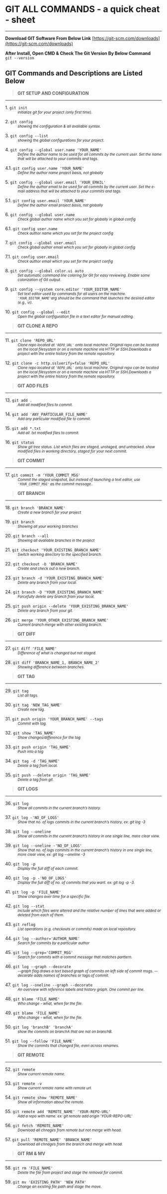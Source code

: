# GIT ALL COMMANDS - a quick cheat - sheet
---
**Download GIT Software From Below Link**
[https://git-scm.com/downloads](https://git-scm.com/downloads)

**After Install, Open CMD & Check The Git Version By Below Command**  
`git --version`
## GIT Commands and Descriptions are Listed Below

> **GIT SETUP AND CONFIGURATION**
---

<dl>
  <dt>1. <code>git init</span></code></dt>
  <dd><small><i>initialize git for your project (only first time).</i></small></dd>
</dl>

<dl>
  <dt>2. <code>git config</span></code></dt>
  <dd><small><i>showing the configuration & all avaliable syntax.</i></small></dd>
</dl>

<dl>
  <dt>3. <code>git config --list</span></code></dt>
  <dd><small><i>showing the global configurations for your project.</i></small></dd>
</dl>

<dl>
  <dt>4. <code>git config --global user.name 'YOUR_NAME'</span></code></dt>
  <dd><small><i>Define the author name to be used for all commits by the current user. Set the name that will be attached to your commits and tags.</i></small></dd>
</dl>

<dl>
  <dt>4.1. <code>git config user.name 'YOUR_NAME'</span></code></dt>
  <dd><small><i>Define the author name project basis, not globally</i></small></dd>
</dl>

<dl>
  <dt>5. <code>git config --global user.email 'YOUR_EMAIL'</span></code></dt>
  <dd><small><i>Define the author email to be used for all commits by the current user. Set the e-mail address that will be attached to your commits and tags.</i></small></dd>
</dl>

<dl>
  <dt>5.1. <code>git config user.email 'YOUR_NAME'</span></code></dt>
  <dd><small><i>Define the author email project basis, not globally</i></small></dd>
</dl>

<dl>
  <dt>6. <code>git config --global user.name </span></code></dt>
  <dd><small><i>Check global author name which you set for globally in global config</i></small></dd>
</dl>

<dl>
  <dt>6.1. <code>git config user.name </span></code></dt>
  <dd><small><i>Check author name which you set for the project config</i></small></dd>
</dl>

<dl>
  <dt>7. <code>git config --global user.email </span></code></dt>
  <dd><small><i>Check global author email which you set for globally in global config</i></small></dd>
</dl>

<dl>
  <dt>7.1. <code>git config user.email </span></code></dt>
  <dd><small><i>Check author email which you set for the project config</i></small></dd>
</dl>

<dl>
  <dt>8. <code>git config --global color.ui auto</span></code></dt>
  <dd><small><i>Set automatic command line coloring for Git for easy reviewing. Enable some colorization of Git output.</i></small></dd>
</dl>

<dl>
  <dt>9. <code>git config --system core.editor 'YOUR_EDITOR_NAME'</span></code></dt>
  <dd><small><i>Set text editor used by commands for all users on the machine. <code>'YOUR_EDITOR_NAME'</code>arg should be the command that launches the desired editor (e.g., vi).</i></small></dd>
</dl>

<dl>
  <dt>10. <code>git config --global --edit</span></code></dt>
  <dd><small><i>Open the global configuration file in a text editor for manual editing.</i></small><dd>
</dl>

> **GIT CLONE A REPO**
---

<dl>
  <dt>11. <code>git clone 'REPO_URL'</span></code></dt>
  <dd><small><i>Clone repo located at <code>'REPO_URL'</code> onto local machine. Original repo can be
located on the local filesystem or on a remote machine via HTTP or SSH.Downloads a project with the entire history from the remote repository.</i></small><dd>
</dl>

<dl>
  <dt>12. <code>git clone -c http.sslverify=false 'REPO_URL'</span></code></dt>
  <dd><small><i>Clone repo located at <code>'REPO_URL'</code> onto local machine. Original repo can be
located on the local filesystem or on a remote machine via HTTP or SSH.Downloads a project with the entire history from the remote repository.</i></small><dd>
</dl>

> **GIT ADD FILES**
---

<dl>
  <dt>13. <code>git add .</span></code></dt>
  <dd><small><i>Add all modified files to commit.</i></small><dd>
</dl>

<dl>
  <dt>14. <code>git add 'ANY_PARTICULAR_FILE_NAME'</span></code></dt>
  <dd><small><i>Add any particular modified file to commit.</i></small><dd>
</dl>

<dl>
  <dt>15. <code>git add *.txt</span></code></dt>
  <dd><small><i>Add all .txt modified files to commit.</i></small><dd>
</dl>

<dl>
  <dt>16. <code>git status</span></code></dt>
  <dd><small><i>Show git tree status. List which files are staged, unstaged, and untracked. show modified files in working directory, staged for your next commit.</i></small><dd>
</dl>

> **GIT COMMIT**
---

<dl>
  <dt>17. <code>git commit -m 'YOUR_COMMIT_MSG'</span></code></dt>
  <dd><small><i>Commit the staged snapshot, but instead of launching
a text editor, use <code>'YOUR_COMMIT_MSG'</code> as the commit message..</i></small><dd>
</dl>

> **GIT BRANCH**
---

<dl>
  <dt>18. <code>git branch 'BRANCH_NAME'</span></code></dt>
  <dd><small><i>Create a new branch for your project</i></small><dd>
</dl>

<dl>
  <dt>19. <code>git branch</span></code></dt>
  <dd><small><i>Showing all your working branches</i></small><dd>
</dl>

<dl>
  <dt>20. <code>git branch --all</span></code></dt>
  <dd><small><i>Showing all avaliable branches in the project</i></small><dd>
</dl>

<dl>
  <dt>21. <code>git checkout 'YOUR_EXISTING_BRANCH_NAME'</span></code></dt>
  <dd><small><i>Switch working directory to the specified branch.</i></small><dd>
</dl>

<dl>
  <dt>22. <code>git checkout -b 'BRANCH_NAME'</span></code></dt>
  <dd><small><i>Create and check out a new branch.</i></small><dd>
</dl>

<dl>
  <dt>23. <code>git branch -d 'YOUR_EXISTING_BRANCH_NAME'</span></code></dt>
  <dd><small><i>Delete any branch from your local.</i></small><dd>
</dl>

<dl>
  <dt>24. <code>git branch -D 'YOUR_EXISTING_BRANCH_NAME'</span></code></dt>
  <dd><small><i>Forcefully delete any branch from your local.</i></small><dd>
</dl>

<dl>
  <dt>25. <code>git push origin --delete 'YOUR_EXISTING_BRANCH_NAME'</span></code></dt>
  <dd><small><i>Delete any branch from your git.</i></small><dd>
</dl>

<dl>
  <dt>26. <code>git merge 'YOUR_OTHER_EXISTING_BRANCH_NAME'</span></code></dt>
  <dd><small><i>Current branch merge with other existing branch.</i></small><dd>
</dl>

> **GIT DIFF**
---

<dl>
  <dt>27. <code>git diff 'FILE_NAME'</span></code></dt>
  <dd><small><i>Difference of what is changed but not staged.</i></small><dd>
</dl>

<dl>
  <dt>28. <code>git diff 'BRANCH_NAME_1, BRANCH_NAME_2'</span></code></dt>
  <dd><small><i>Showing difference between branches.</i></small><dd>
</dl>

> **GIT TAG**
---

<dl>
  <dt>29. <code>git tag</span></code></dt>
  <dd><small><i>List all tags.</i></small><dd>
</dl>

<dl>
  <dt>30. <code>git tag 'NEW_TAG_NAME'</span></code></dt>
  <dd><small><i>Create new tag.</i></small><dd>
</dl>

<dl>
  <dt>31. <code>git push origin 'YOUR_BRANCH_NAME' --tags</span></code></dt>
  <dd><small><i>Commit with tag.</i></small><dd>
</dl>

<dl>
  <dt>32. <code>git show 'TAG_NAME'</span></code></dt>
  <dd><small><i>Show changes/difference for the tag</i></small><dd>
</dl>

<dl>
  <dt>33. <code>git push origin 'TAG_NAME'</span></code></dt>
  <dd><small><i>Push into a tag</i></small><dd>
</dl>

<dl>
  <dt>34. <code>git tag -d 'TAG_NAME'</span></code></dt>
  <dd><small><i>Delete a tag from local.</i></small><dd>
</dl>

<dl>
  <dt>35. <code>git push --delete origin 'TAG_NAME'</span></code></dt>
  <dd><small><i>Delete a tag from git.</i></small><dd>
</dl>

> **GIT LOGS**
---
<dl>
  <dt>36. <code>git log</span></code></dt>
  <dd><small><i>Show all commits in the current branch’s history.</i></small><dd>
</dl>

<dl>
  <dt>37. <code>git log -'NO_OF_LOGS'</span></code></dt>
  <dd><small><i>Show that no. of logs commits in the current branch’s history, ex: git log -3</i></small><dd>
</dl>

<dl>
  <dt>38. <code>git log --oneline</span></code></dt>
  <dd><small><i>Show all commits in the current branch’s history in one single line, more clear view.</i></small><dd>
</dl>

<dl>
  <dt>39. <code>git log --oneline -'NO_OF_LOGS'</span></code></dt>
  <dd><small><i>Show that no. of logs commits in the current branch’s history in one single line, more clear view, ex: git log --oneline -3</i></small><dd>
</dl>

<dl>
  <dt>40. <code>git log -p</span></code></dt>
  <dd><small><i>Display the full diff of each commit.</i></small><dd>
</dl>

<dl>
  <dt>40. <code>git log -p -'NO_OF_LOGS'</span></code></dt>
  <dd><small><i>Display the full diff of no. of commits that you want. ex: git log -p -3.</i></small><dd>
</dl>

<dl>
  <dt>41. <code>git log -p 'FILE_NAME'</span></code></dt>
  <dd><small><i>Show changes over time for a specific file.</i></small><dd>
</dl>

<dl>
  <dt>42. <code>git log --stat</span></code></dt>
  <dd><small><i>Include which files were altered and the relative number of
lines that were added or deleted from each of them.</i></small><dd>
</dl>

<dl>
  <dt>43. <code>git reflog</span></code></dt>
  <dd><small><i>List operations (e.g. checkouts or commits) made on local repository.</i></small><dd>
</dl>

<dl>
  <dt>44. <code>git log --author='AUTHOR_NAME'</span></code></dt>
  <dd><small><i>Search for commits by a particular author</i></small><dd>
</dl>

<dl>
  <dt>45. <code>git log --grep='COMMIT_MSG'</span></code></dt>
  <dd><small><i>Search for commits with a commit message that matches parttern.</i></small><dd>
</dl>

<dl>
  <dt>46. <code>git log --graph --decorate</span></code></dt>
  <dd><small><i>--graph flag draws a text based graph of commits on left side of commit
msgs. --decorate adds names of branches or tags of commit.</i></small><dd>
</dl>

<dl>
  <dt>47. <code>git log --oneline --graph --decorate</span></code></dt>
  <dd><small><i>An overview with reference labels and history graph. One commit per line.</i></small><dd>
</dl>

<dl>
  <dt>48. <code>git blame 'FILE_NAME'</span></code></dt>
  <dd><small><i>Who change - what, when for the file.</i></small><dd>
</dl>

<dl>
  <dt>49. <code>git blame 'FILE_NAME'</span></code></dt>
  <dd><small><i>Who change - what, when for the file.</i></small><dd>
</dl>

<dl>
  <dt>50. <code>git log 'branchB' 'branchA'</span></code></dt>
  <dd><small><i>show the commits on branchA that are not on branchB.</i></small><dd>
</dl>

<dl>
  <dt>51. <code>git log --follow 'FILE_NAME'</span></code></dt>
  <dd><small><i>Show the commits that changed file, even across renames.</i></small><dd>
</dl>

> **GIT REMOTE**
---

<dl>
  <dt>52. <code>git remote</span></code></dt>
  <dd><small><i>Show current remote name.</i></small><dd>
</dl>

<dl>
  <dt>53. <code>git remote -v</span></code></dt>
  <dd><small><i>Show current remote name with remote url.</i></small><dd>
</dl>

<dl>
  <dt>54. <code>git remote show 'REMOTE_NAME'</span></code></dt>
  <dd><small><i>Show all information about the remote.</i></small><dd>
</dl>

<dl>
  <dt>55. <code>git remote add 'REMOTE_NAME' 'YOUR-REPO-URL'</span></code></dt>
  <dd><small><i>Add a repo with name. ex: git remote add origin 'YOUR-REPO-URL'</i></small><dd>
</dl>

<dl>
  <dt>56. <code>git fetch 'REMOTE_NAME'</span></code></dt>
  <dd><small><i>Download all chnages from remote but not merge with head.</i></small><dd>
</dl>

<dl>
  <dt>57. <code>git pull 'REMOTE_NAME' 'BRANCH_NAME'</span></code></dt>
  <dd><small><i>Download all chnages from the branch and merge with head.</i></small><dd>
</dl>

> **GIT RM & MV**
---

<dl>
  <dt>58. <code>git rm 'FILE_NAME'</span></code></dt>
  <dd><small><i>Delete the file from project and stage the removal for commit.</i></small><dd>
</dl>

<dl>
  <dt>59. <code>git mv 'EXISTING_PATH' 'NEW_PATH'</span></code></dt>
  <dd><small><i>Change an existing file path and stage the move.</i></small><dd>
</dl>
